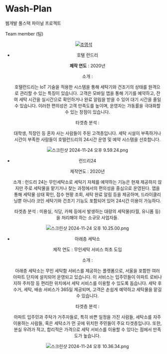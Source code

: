 # Wash-Plan
웹개발 풀스택 파이널 프로젝트

Team member (팀)
<div align="center" display:"inline-block">
<div>
<a href="https://github.com/youngseok-1"><img src="https://github.com/user-attachments/assets/b2b48a3c-a03f-41ee-b9e3-b91a29257bc9" alt="조영석"></a>
    

- 호텔 런드리
    
    **제작 연도** : 2020년
    
    소개 :
    
    호텔런드리는 IoT 기술을 적용한 시스템을 통해 세탁기와 건조기의 상태를 원격으로 관리할 수 있는 특징이 있습니다. 고객은 모바일 앱을 통해 기기를 예약하고, 잔여 세탁 시간을 실시간으로 확인하거나 완료 알림을 받을 수 있어 대기 시간을 줄일 수 있습니다. 이러한 편의성은 고객 만족도를 높이며, 운영자는 가동률을 극대화할 수 있는 장점이 있습니다.
    
    타겟층 분석 : 
    
    대학생, 직장인 등 혼자 사는 사람들이 주된 고객층입니다. 세탁 시설이 부족하거나 시간이 부족한 사람들이 호텔런드리의 24시간 운영 및 예약 시스템을 선호합니다.
    
    ![스크린샷 2024-11-24 오후 9.59.24.png](https://prod-files-secure.s3.us-west-2.amazonaws.com/2e42b292-3597-492a-9d2f-caaf0ff36a48/e7571241-60c2-40c9-bf9a-1fb6c17b48dc/%E1%84%89%E1%85%B3%E1%84%8F%E1%85%B3%E1%84%85%E1%85%B5%E1%86%AB%E1%84%89%E1%85%A3%E1%86%BA_2024-11-24_%E1%84%8B%E1%85%A9%E1%84%92%E1%85%AE_9.59.24.png)
    
- 런드리24
    
    제작연도 : 2020년
    
    소개 : 런드리 24는 무인세탁소로 세탁기 자체를 예약하는 기능은 현재 제공하지 않지만 주로 세탁물을 맡기거나 찾는 과정에서의 편의성을 중심으로 운영된다. 앱을 통해 세탁물 상태 확인, 접수 현황 조회, 세탁 완료 알림 등을 제공하며, 드라이클리닝뿐 아니라 코인 세탁기와 건조기 기능도 포함되어 있어 24시간 이용이 가능하다.
    
    타겟층 분석 : 미용실, 식당, 카페 등에서 발생하는 대량의 세탁물(타월, 유니폼 등)을 처리해야 하는 소규모 사업자들.
    
    ![스크린샷 2024-11-24 오후 10.25.00.png](https://prod-files-secure.s3.us-west-2.amazonaws.com/2e42b292-3597-492a-9d2f-caaf0ff36a48/deb64dc0-d9d4-40af-a4d4-0bc0dee63561/%E1%84%89%E1%85%B3%E1%84%8F%E1%85%B3%E1%84%85%E1%85%B5%E1%86%AB%E1%84%89%E1%85%A3%E1%86%BA_2024-11-24_%E1%84%8B%E1%85%A9%E1%84%92%E1%85%AE_10.25.00.png)
    
- 아래층 세탁소
    
    제작 연도 : 무인세탁 서비스 최초 도입
    
    소개 : 
    
    아래층 세탁소는 무인 세탁함 서비스를 제공하는 플랫폼으로, 서울을 포함한 여러 아파트 단지에 설치되어 운영되고 있습니다. 이 서비스는 입주민들이 아파트 로비나 지하 주차장 등 편리한 위치에서 세탁 서비스를 이용할 수 있도록 돕습니다. 세탁 후 수거, 세탁, 배송 서비스가 365일 제공되며, 고객은 손쉽게 예약하고 세탁물을 맡길 수 있습니다.
    
    타겟층 분석 : 
    
    아파트 입주민과 주탁가 거주자들로, 특히 바쁜 일정을 가진 사람들, 세탁소를 자주 이용하는 사람들, 혹은 세탁소가 먼 곳에 위치한 주민들이 주요 타겟층입니다. 또한, 분실 우려가 적고, 합리적은 가격으로 세탁 서비스를 이용할 수 있다는 점에서 만족도가 높습니다.
    
    ![스크린샷 2024-11-24 오후 10.36.34.png](https://prod-files-secure.s3.us-west-2.amazonaws.com/2e42b292-3597-492a-9d2f-caaf0ff36a48/def0125e-5a14-4928-beea-5b73c902123c/%E1%84%89%E1%85%B3%E1%84%8F%E1%85%B3%E1%84%85%E1%85%B5%E1%86%AB%E1%84%89%E1%85%A3%E1%86%BA_2024-11-24_%E1%84%8B%E1%85%A9%E1%84%92%E1%85%AE_10.36.34.png)
